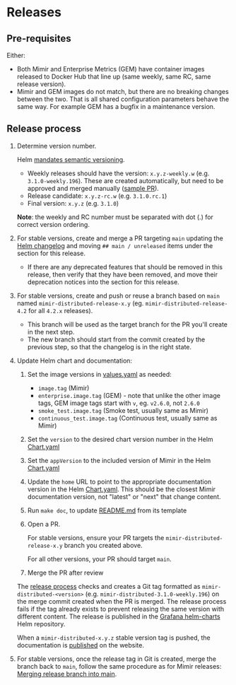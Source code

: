# Releases

## Pre-requisites

Either:

- Both Mimir and Enterprise Metrics (GEM) have container images released to Docker Hub that line up (same weekly, same RC, same release version).
- Mimir and GEM images do not match, but there are no breaking changes between the two. That is all shared configuration parameters behave the same way. For example GEM has a bugfix in a maintenance version.

## Release process

1. Determine version number.

   Helm [mandates semantic versioning](https://helm.sh/docs/topics/charts/#the-chartyaml-file).

   - Weekly releases should have the version: `x.y.z-weekly.w` (e.g. `3.1.0-weekly.196`). These are created automatically, but need to be approved and merged manually ([sample PR](https://github.com/grafana/mimir/pull/4309)).
   - Release candidate: `x.y.z-rc.w` (e.g. `3.1.0.rc.1`)
   - Final version: `x.y.z` (e.g. `3.1.0`)

   **Note**: the weekly and RC number must be separated with dot (.) for correct version ordering.

1. For stable versions, create and merge a PR targeting `main` updating the [Helm changelog](https://github.com/grafana/mimir/blob/main/operations/helm/charts/mimir-distributed/CHANGELOG.md) and moving `## main / unreleased` items under the section for this release.

   - If there are any deprecated features that should be removed in this release, then verify that they have been removed, and move their deprecation notices into the section for this release.

1. For stable versions, create and push or reuse a branch based on `main` named `mimir-distributed-release-x.y` (eg. `mimir-distributed-release-4.2` for all `4.2.x` releases).

   - This branch will be used as the target branch for the PR you'll create in the next step.
   - The new branch should start from the commit created by the previous step, so that the changelog is in the right state.

1. Update Helm chart and documentation:

   1. Set the image versions in [values.yaml](https://github.com/grafana/mimir/blob/main/operations/helm/charts/mimir-distributed/values.yaml) as needed:
      - `image.tag` (Mimir)
      - `enterprise.image.tag` (GEM) - note that unlike the other image tags, GEM image tags start with `v`, eg. `v2.6.0`, not `2.6.0`
      - `smoke_test.image.tag` (Smoke test, usually same as Mimir)
      - `continuous_test.image.tag` (Continuous test, usually same as Mimir)
   1. Set the `version` to the desired chart version number in the Helm [Chart.yaml](https://github.com/grafana/mimir/blob/main/operations/helm/charts/mimir-distributed/Chart.yaml)
   1. Set the `appVersion` to the included version of Mimir in the Helm [Chart.yaml](https://github.com/grafana/mimir/blob/main/operations/helm/charts/mimir-distributed/Chart.yaml)
   1. Update the `home` URL to point to the appropriate documentation version in the Helm [Chart.yaml](https://github.com/grafana/mimir/blob/main/operations/helm/charts/mimir-distributed/Chart.yaml). This should be the closest Mimir documentation version, not "latest" or "next" that change content.
   1. Run `make doc`, to update [README.md](https://github.com/grafana/mimir/blob/main/operations/helm/charts/mimir-distributed/README.md) from its template
   1. Open a PR.

      For stable versions, ensure your PR targets the `mimir-distributed-release-x.y` branch you created above.

      For all other versions, your PR should target `main`.

   1. Merge the PR after review

   The [release process](https://github.com/grafana/mimir/blob/main/.github/workflows/helm-release.yaml) checks and creates a Git tag formatted as `mimir-distributed-<version>` (e.g. `mimir-distributed-3.1.0-weekly.196`) on the merge commit created when the PR is merged. The release process fails if the tag already exists to prevent releasing the same version with different content. The release is published in the [Grafana helm-charts](https://grafana.github.io/helm-charts/) Helm repository.

   When a `mimir-distributed-x.y.z` stable version tag is pushed, the documentation is [published](https://github.com/grafana/mimir/blob/main/.github/workflows/publish-technical-documentation-release-helm-charts.yml) on the website.

1. For stable versions, once the release tag in Git is created, merge the branch back to `main`, follow the same procedure as for Mimir releases: [Merging release branch into main](https://github.com/grafana/mimir/blob/main/RELEASE.md#merging-release-branch-into-main).
